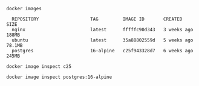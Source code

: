 `docker images`
```
  REPOSITORY                   TAG         IMAGE ID       CREATED         SIZE
  nginx                        latest      fffffc90d343   3 weeks ago     188MB
  ubuntu                       latest      35a88802559d   5 weeks ago     78.1MB
  postgres                     16-alpine   c25f943328d7   6 weeks ago     245MB
```

`docker image inspect c25`

`docker image inspect postgres:16-alpine`
